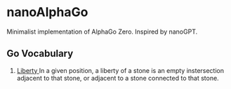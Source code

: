 # nanoAlphaGo
Minimalist implementation of AlphaGo Zero. Inspired by nanoGPT.

## Go Vocabulary
1. <u> Liberty </u> In a given position, a liberty of a stone is an empty instersection adjacent to that stone, or adjacent to a stone connected to that stone.
